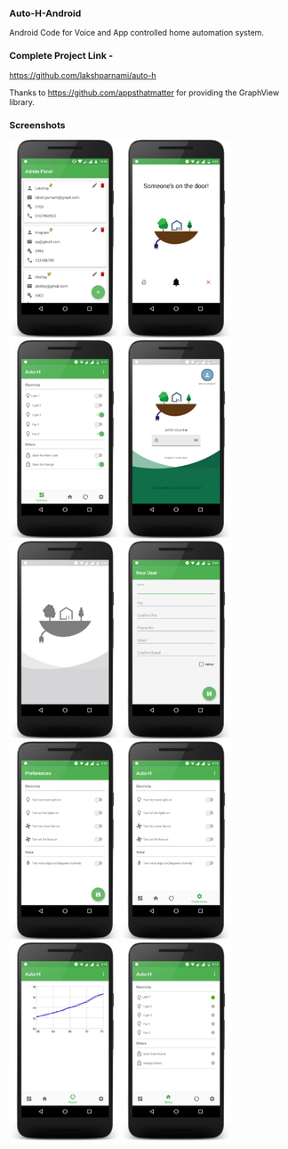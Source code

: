 ### Auto-H-Android
Android Code for Voice and App controlled home automation system.

### Complete Project Link - 
  https://github.com/lakshparnami/auto-h

Thanks to https://github.com/appsthatmatter for providing the GraphView library.

### Screenshots

<img src="/screenshots/admin_panel_framed.png" width="200"/><img src="/screenshots/bell_screen_framed.png" width="200"/><img src="/screenshots/controls_tab_framed.png" width="200"/><img src="/screenshots/login_screen_colored_framed.png" width="200"/><img src="/screenshots/login_screen_grey_framed.png" width="200"/><img src="/screenshots/new_user_framed.png" width="200"/><img src="/screenshots/preference_screen_framed.png" width="200"/><img src="/screenshots/preferences_tab_framed.png" width="200"/><img src="/screenshots/report_tab_framed.png" width="200"/><img src="/screenshots/status_tab_framed.png" width="200"/>

